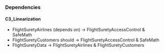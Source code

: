 ### Dependencies

#### C3_Linearization

- FlightSuretyAirlines (depends on) -> FlightSuretyAccessControl & SafeMath
- FlightSuretyCustomers should -> FlightSuretyAccessControl & SafeMath
- FlightSuretyData -> FlightSuretyAirlines & FlightSuretyCustomers
